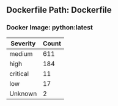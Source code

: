 ## Dockerfile Path: Dockerfile

### Docker Image: python:latest
| Severity | Count |
|----------|-------|
| medium | 611 |
| high | 184 |
| critical | 11 |
| low | 17 |
| Unknown | 2 |